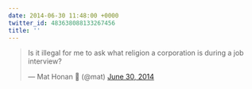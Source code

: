 ```yaml
---
date: 2014-06-30 11:48:00 +0000
twitter_id: 483638088133267456
title: ''
---
```


<blockquote class="twitter-tweet"><p lang="en" dir="ltr">Is it illegal for me to ask what religion a corporation is during a job interview?</p>&mdash; Mat Honan 📰 (@mat) <a href="https://twitter.com/mat/status/483628945909104640?ref_src=twsrc%5Etfw">June 30, 2014</a></blockquote>
<script async src="https://platform.twitter.com/widgets.js" charset="utf-8"></script>

